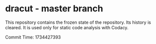 # dracut - master branch

This repository contains the frozen state of the repository.
Its history is cleared. It is used only for static code
analysis with Codacy.

Commit Time: 1734427393